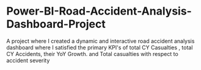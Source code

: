# Power-BI-Road-Accident-Analysis-Dashboard-Project
A project where I created a dynamic and interactive road accident analysis dashboard where I satisfied the primary KPI's of total CY Casualties , total CY Accidents, their YoY Growth. and Total casualties with respect to accident severity
